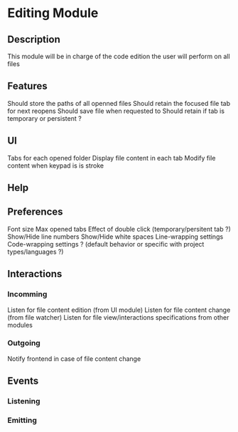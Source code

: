 # **Editing Module**

## **Description**
This module will be in charge of the code edition the user will perform on all files

## **Features**
Should store the paths of all openned files
Should retain the focused file tab for next reopens
Should save file when requested to
Should retain if tab is temporary or persistent ? 

## **UI**
Tabs for each opened folder
Display file content in each tab
Modify file content when keypad is is stroke

## **Help**

## **Preferences**
Font size
Max opened tabs
Effect of double click (temporary/persitent tab ?)
Show/Hide line numbers
Show/Hide white spaces
Line-wrapping settings
Code-wrapping settings ? (default behavior or specific with project types/languages ?) 
## **Interactions**

### Incomming
Listen for file content edition (from UI module)
Listen for file content change (from file watcher)
Listen for file view/interactions specifications from other modules
### Outgoing
Notify frontend in case of file content change 

## **Events**

### Listening

### Emitting